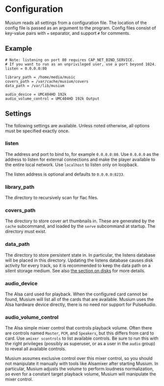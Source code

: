 # Configuration

Musium reads all settings from a configuration file. The location of the config
file is passed as an argument to the program. Config files consist of key-value
pairs with `=` separator, and support `#` for comments.

## Example

    # Note: listening on port 80 requires CAP_NET_BIND_SERVICE.
    # If you want to run as an unprivileged user, use a port beyond 1024.
    listen = 0.0.0.0:80

    library_path = /home/media/music
    covers_path = /var/cache/musium/covers
    data_path = /var/lib/musium

    audio_device = UMC404HD 192k
    audio_volume_control = UMC404HD 192k Output

## Settings

The following settings are available. Unless noted otherwise, all options must
be specified exactly once.

### listen

The address and port to bind to, for example `0.0.0.0:80`. Use `0.0.0.0` as the
address to listen for external connections and make the player available to the
entire local network. Use `localhost` to listen only on loopback.

The listen address is optional and defaults to `0.0.0.0:8233`.

### library_path

The directory to recursively scan for flac files.

### covers_path

The directory to store cover art thumbnails in. These are generated by the
`cache` subcommand, and loaded by the `serve` subcommand at startup. The
directory must exist.

### data_path

The directory to store persistent state in. In particular, the listens database
will be placed in this directory. Updating the listens database causes disk
activity for every track, so it is recommended to keep the data path on a silent
storage medium. See also [the section on disks](disks.md) for more details.

### audio_device

The <abbr>Alsa</abbr> card used for playback. When the configured card cannot
be found, Musium will list all of the cards that are available. Musium uses the
<abbr>Alsa</abbr> hardware device directly, there is no need nor support for
PulseAudio.

### audio_volume_control

The <abbr>Alsa</abbr> simple mixer control that controls playback volume. Often
there are controls named `Master`, `PCM`, and `Speakers`, but this differs from
card to card. Use `amixer scontrols` to list available controls. Be sure to run
this with the right privileges (possibly as superuser, or as a user in the
`audio` group) to reveal all available controls.

Musium assumes exclusive control over this mixer control, so you should not
manipulate it manually with tools like Alsamixer after starting Musium. In
particular, Musium adjusts the volume to perform loudness normalization, so even
for a constant target playback volume, Musium will manipulate the mixer control.
